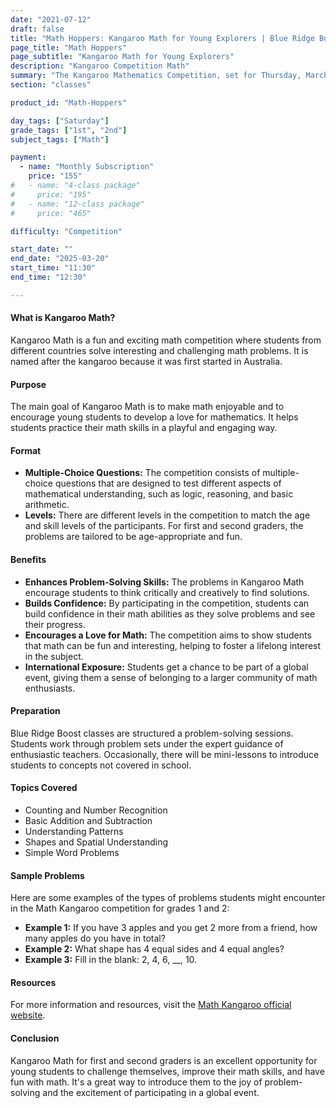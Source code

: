 ```yaml
---
date: "2021-07-12"
draft: false
title: "Math Hoppers: Kangaroo Math for Young Explorers | Blue Ridge Boost"
page_title: "Math Hoppers"
page_subtitle: "Kangaroo Math for Young Explorers"
description: "Kangaroo Competition Math"
summary: "The Kangaroo Mathematics Competition, set for Thursday, March 20, 2025, is an international event testing students' math skills. Preparation involves practicing past papers, reviewing key concepts, and improving time management. The multiple-choice test covers various math topics. The class will continue for the duration of the school year to prepare students for the next year's competition."
section: "classes"

product_id: "Math-Hoppers"

day_tags: ["Saturday"]
grade_tags: ["1st", "2nd"]
subject_tags: ["Math"]

payment:
  - name: "Monthly Subscription"
    price: "155"
#   - name: "4-class package"
#     price: "195"
#   - name: "12-class package"
#     price: "465"

difficulty: "Competition"

start_date: ""
end_date: "2025-03-20"
start_time: "11:30"
end_time: "12:30"

---
```

    
<h4>What is Kangaroo Math?</h4>
<p>Kangaroo Math is a fun and exciting math competition where students from different countries solve interesting and challenging math problems. It is named after the kangaroo because it was first started in Australia.</p>

<h4>Purpose</h4>
<p>The main goal of Kangaroo Math is to make math enjoyable and to encourage young students to develop a love for mathematics. It helps students practice their math skills in a playful and engaging way.</p>

<h4>Format</h4>
<ul>
    <li><strong>Multiple-Choice Questions:</strong> The competition consists of multiple-choice questions that are designed to test different aspects of mathematical understanding, such as logic, reasoning, and basic arithmetic.</li>
    <li><strong>Levels:</strong> There are different levels in the competition to match the age and skill levels of the participants. For first and second graders, the problems are tailored to be age-appropriate and fun.</li>
</ul>

<h4>Benefits</h4>
<div class="benefits">
    <ul>
        <li><strong>Enhances Problem-Solving Skills:</strong> The problems in Kangaroo Math encourage students to think critically and creatively to find solutions.</li>
        <li><strong>Builds Confidence:</strong> By participating in the competition, students can build confidence in their math abilities as they solve problems and see their progress.</li>
        <li><strong>Encourages a Love for Math:</strong> The competition aims to show students that math can be fun and interesting, helping to foster a lifelong interest in the subject.</li>
        <li><strong>International Exposure:</strong> Students get a chance to be part of a global event, giving them a sense of belonging to a larger community of math enthusiasts.</li>
    </ul>
</div>

<h4>Preparation</h4>

Blue Ridge Boost classes are structured a problem-solving sessions. Students work through problem sets under the expert guidance of enthusiastic teachers. Occasionally, there will be mini-lessons to introduce students to concepts not covered in school.

<div class="section">
    <h4>Topics Covered</h4>
    <ul>
        <li>Counting and Number Recognition</li>
        <li>Basic Addition and Subtraction</li>
        <li>Understanding Patterns</li>
        <li>Shapes and Spatial Understanding</li>
        <li>Simple Word Problems</li>
    </ul>
</div>

<div class="section">
    <h4>Sample Problems</h4>
    <p>Here are some examples of the types of problems students might encounter in the Math Kangaroo competition for grades 1 and 2:</p>
    <ul>
        <li><strong>Example 1:</strong> If you have 3 apples and you get 2 more from a friend, how many apples do you have in total?</li>
        <li><strong>Example 2:</strong> What shape has 4 equal sides and 4 equal angles?</li>
        <li><strong>Example 3:</strong> Fill in the blank: 2, 4, 6, __, 10.</li>
    </ul>
</div>

<div class="section">
    <h4>Resources</h4>
    <p>For more information and resources, visit the <a href="https://mathkangaroo.org">Math Kangaroo official website</a>.</p>
</div>

<h4>Conclusion</h4>
<p>Kangaroo Math for first and second graders is an excellent opportunity for young students to challenge themselves, improve their math skills, and have fun with math. It's a great way to introduce them to the joy of problem-solving and the excitement of participating in a global event.</p>